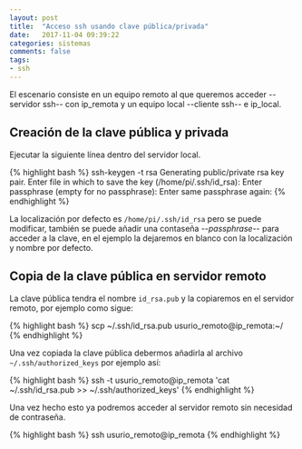 ```yaml
---
layout: post
title:  "Acceso ssh usando clave pública/privada"
date:   2017-11-04 09:39:22
categories: sistemas
comments: false
tags:
- ssh
---
```


El escenario consiste en un equipo remoto al que queremos acceder --servidor ssh-- con ip_remota y un equipo local --cliente ssh-- e ip_local.


Creación de la clave pública y privada
--------------------------------------

Ejecutar la siguiente línea dentro del servidor local.

{% highlight bash %}
ssh-keygen -t rsa
Generating public/private rsa key pair.
Enter file in which to save the key (/home/pi/.ssh/id_rsa):
Enter passphrase (empty for no passphrase):
Enter same passphrase again:
{% endhighlight %}

La localización por defecto es `/home/pi/.ssh/id_rsa` pero se puede modificar, también se puede añadir una contaseña --*passphrase*-- para acceder a la clave, en el ejemplo la dejaremos en blanco con la localización y nombre por defecto.

Copia de la clave pública en servidor remoto
--------------------------------------------

La clave pública tendra el nombre `id_rsa.pub` y la copiaremos en el servidor remoto, por ejemplo como sigue:

{% highlight bash %}
scp ~/.ssh/id_rsa.pub usurio_remoto@ip_remota:~/
{% endhighlight %}

Una vez copiada la clave pública debermos añadirla al archivo `~/.ssh/authorized_keys` por ejemplo así:

{% highlight bash %}
ssh -t usurio_remoto@ip_remota 'cat ~/.ssh/id_rsa.pub >> ~/.ssh/authorized_keys'
{% endhighlight %}

Una vez hecho esto ya podremos acceder al servidor remoto sin necesidad de contraseña.

{% highlight bash %}
ssh usurio_remoto@ip_remota
{% endhighlight %}
